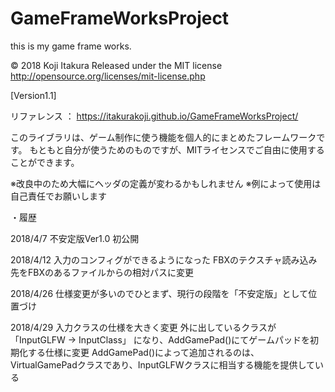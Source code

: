 ﻿# GameFrameWorksProject
this is my game frame works.

© 2018 Koji Itakura
Released under the MIT license
http://opensource.org/licenses/mit-license.php

[Version1.1]

リファレンス ： https://itakurakoji.github.io/GameFrameWorksProject/

このライブラリは、ゲーム制作に使う機能を個人的にまとめたフレームワークです。
もともと自分が使うためのものですが、MITライセンスでご自由に使用することができます。

※改良中のため大幅にヘッダの定義が変わるかもしれません
※例によって使用は自己責任でお願いします




・履歴

2018/4/7
不安定版Ver1.0 初公開

2018/4/12
入力のコンフィグができるようになった
FBXのテクスチャ読み込み先をFBXのあるファイルからの相対パスに変更

2018/4/26
仕様変更が多いのでひとまず、現行の段階を「不安定版」として位置づけ

2018/4/29
入力クラスの仕様を大きく変更
外に出しているクラスが 「InputGLFW → InputClass」 になり、AddGamePad()にてゲームパッドを初期化する仕様に変更
AddGamePad()によって追加されるのは、VirtualGamePadクラスであり、InputGLFWクラスに相当する機能を提供している
